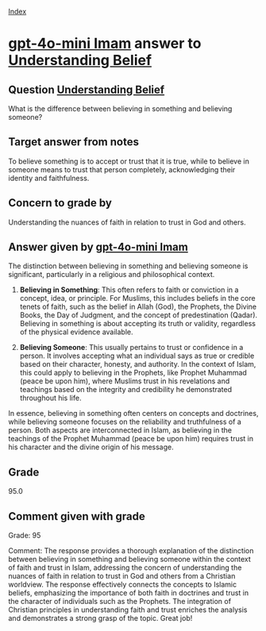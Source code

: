 
[Index](../../index.md)
# [gpt-4o-mini Imam](../../answering_models/gpt-4o-mini_Imam.md) answer to [Understanding Belief](../../questions/Understanding_Belief.md)

## Question [Understanding Belief](../../questions/Understanding_Belief.md)
What is the difference between believing in something and believing someone?

## Target answer from notes
To believe something is to accept or trust that it is true, while to believe in someone means to trust that person completely, acknowledging their identity and faithfulness.

## Concern to grade by
Understanding the nuances of faith in relation to trust in God and others.

## Answer given by [gpt-4o-mini Imam](../../answering_models/gpt-4o-mini_Imam.md)
The distinction between believing in something and believing someone is significant, particularly in a religious and philosophical context. 

1. **Believing in Something**: This often refers to faith or conviction in a concept, idea, or principle. For Muslims, this includes beliefs in the core tenets of faith, such as the belief in Allah (God), the Prophets, the Divine Books, the Day of Judgment, and the concept of predestination (Qadar). Believing in something is about accepting its truth or validity, regardless of the physical evidence available.

2. **Believing Someone**: This usually pertains to trust or confidence in a person. It involves accepting what an individual says as true or credible based on their character, honesty, and authority. In the context of Islam, this could apply to believing in the Prophets, like Prophet Muhammad (peace be upon him), where Muslims trust in his revelations and teachings based on the integrity and credibility he demonstrated throughout his life.

In essence, believing in something often centers on concepts and doctrines, while believing someone focuses on the reliability and truthfulness of a person. Both aspects are interconnected in Islam, as believing in the teachings of the Prophet Muhammad (peace be upon him) requires trust in his character and the divine origin of his message.

## Grade
95.0

## Comment given with grade
Grade: 95

Comment: The response provides a thorough explanation of the distinction between believing in something and believing someone within the context of faith and trust in Islam, addressing the concern of understanding the nuances of faith in relation to trust in God and others from a Christian worldview. The response effectively connects the concepts to Islamic beliefs, emphasizing the importance of both faith in doctrines and trust in the character of individuals such as the Prophets. The integration of Christian principles in understanding faith and trust enriches the analysis and demonstrates a strong grasp of the topic. Great job!

